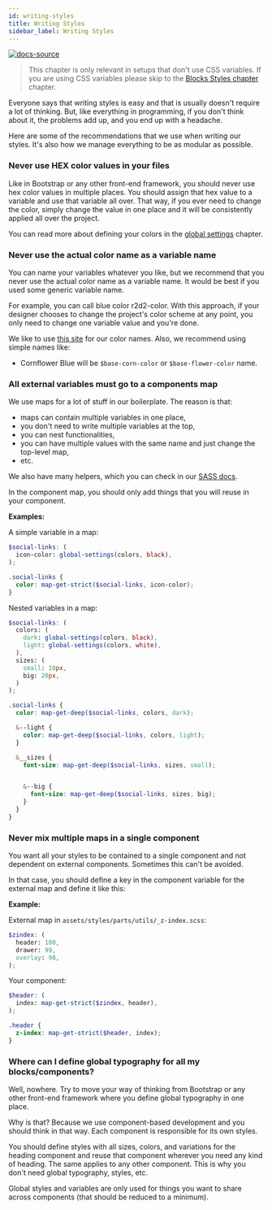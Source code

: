 ```yaml
---
id: writing-styles
title: Writing Styles
sidebar_label: Writing Styles
---
```


[![docs-source](https://img.shields.io/badge/source-eigthshift--frontend--libs-yellow?style=for-the-badge&logo=javascript&labelColor=2a2a2a)](https://github.com/infinum/eightshift-frontend-libs)

> This chapter is only relevant in setups that don't use CSS variables. If you are using CSS variables please skip to the [Blocks Styles chapter](blocks-styles) chapter.

Everyone says that writing styles is easy and that is usually doesn't require a lot of thinking. But, like everything in programming, if you don't think about it, the problems add up, and you end up with a headache.

Here are some of the recommendations that we use when writing our styles. It's also how we manage everything to be as modular as possible.

### Never use HEX color values in your files

Like in Bootstrap or any other front-end framework, you should never use hex color values in multiple places. You should assign that hex value to a variable and use that variable all over. That way, if you ever need to change the color, simply change the value in one place and it will be consistently applied all over the project.

You can read more about defining your colors in the [global settings](global-settings) chapter.

### Never use the actual color name as a variable name

You can name your variables whatever you like, but we recommend that you never use the actual color name as a variable name. It would be best if you used some generic variable name.

For example, you can call blue color r2d2-color. With this approach, if your designer chooses to change the project's color scheme at any point, you only need to change one variable value and you're done.

We like to use [this site](https://chir.ag/projects/name-that-color) for our color names. Also, we recommend using simple names like:

* Cornflower Blue will be `$base-corn-color` or `$base-flower-color` name.

### All external variables must go to a components map

We use maps for a lot of stuff in our boilerplate. The reason is that:

* maps can contain multiple variables in one place,
* you don't need to write multiple variables at the top,
* you can nest functionalities,
* you can have multiple values with the same name and just change the top-level map,
* etc.

We also have many helpers, which you can check in our [SASS docs](/sass).

In the component map, you should only add things that you will reuse in your component.

**Examples:**

A simple variable in a map:

```scss
$social-links: (
  icon-color: global-settings(colors, black),
);

.social-links {
  color: map-get-strict($social-links, icon-color);
}
```

Nested variables in a map:

```scss
$social-links: (
  colors: (
    dark: global-settings(colors, black),
    light: global-settings(colors, white),
  ),
  sizes: (
    small: 10px,
    big: 20px,
  )
);

.social-links {
  color: map-get-deep($social-links, colors, dark);

  &--light {
    color: map-get-deep($social-links, colors, light);
  }

  &__sizes {
    font-size: map-get-deep($social-links, sizes, small);


    &--big {
      font-size: map-get-deep($social-links, sizes, big);
    }
  }
}
```

### Never mix multiple maps in a single component

You want all your styles to be contained to a single component and not dependent on external components. Sometimes this can't be avoided.

In that case, you should define a key in the component variable for the external map and define it like this:

**Example:**

External map in `assets/styles/parts/utils/_z-index.scss`:

```scss
$zindex: (
  header: 100,
  drawer: 99,
  overlay: 98,
);
```

Your component:

```scss
$header: (
  index: map-get-strict($zindex, header),
);

.header {
  z-index: map-get-strict($header, index);
}
```

### Where can I define global typography for all my blocks/components?

Well, nowhere. Try to move your way of thinking from Bootstrap or any other front-end framework where you define global typography in one place.

Why is that? Because we use component-based development and you should think in that way. Each component is responsible for its own styles.

You should define styles with all sizes, colors, and variations for the heading component and reuse that component wherever you need any kind of heading. The same applies to any other component. This is why you don't need global typography, styles, etc.

Global styles and variables are only used for things you want to share across components (that should be reduced to a minimum).

<div class="legacy-badge legacy-badge--v5"></div>
